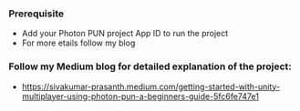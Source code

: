 ### Prerequisite
* Add your Photon PUN project App ID to run the project
* For more etails follow my blog

### Follow my Medium blog for detailed explanation of the project:
* https://sivakumar-prasanth.medium.com/getting-started-with-unity-multiplayer-using-photon-pun-a-beginners-guide-5fc6fe747e1